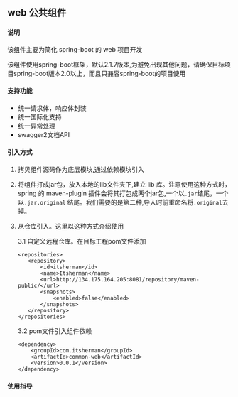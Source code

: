 web 公共组件
----
#### 说明

该组件主要为简化 spring-boot 的 web 项目开发

该组件使用spring-boot框架，默认2.1.7版本,为避免出现其他问题，请确保目标项目spring-boot版本2.0以上，而且只兼容spring-boot的项目使用

#### 支持功能
- 统一请求体，响应体封装
- 统一国际化支持
- 统一异常处理
- swagger2文档API

#### 引入方式

1. 拷贝组件源码作为底层模块,通过依赖模块引入

2. 将组件打成jar包，放入本地的lib文件夹下,建立 lib 库。注意使用这种方式时，
spring 的 maven-plugin 插件会将其打包成两个jar包,一个以`.jar`结尾，一个以`.jar.original`
结尾。我们需要的是第二种,导入时前重命名将`.original`去掉。

3. 从仓库引入。这里以这种方式介绍使用

    3.1 自定义远程仓库。在目标工程pom文件添加
    ~~~
   <repositories>
       <repository>
           <id>itsherman</id>
           <name>Itsherman</name>
           <url>http://134.175.164.205:8081/repository/maven-public/</url>
           <snapshots>
               <enabled>false</enabled>
           </snapshots>
       </repository>
   </repositories>
   ~~~
   3.2 pom文件引入组件依赖
   ~~~
   <dependency>
       <groupId>com.itsherman</groupId>
       <artifactId>common-web</artifactId>
       <version>0.0.1</version>
   </dependency>
   ~~~

#### 使用指导


